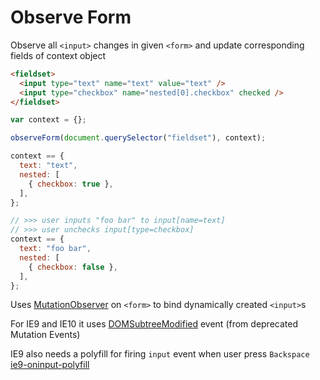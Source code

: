 # Observe Form
Observe all `<input>` changes in given `<form>` and update corresponding fields of context object
```html
<fieldset>
  <input type="text" name="text" value="text" />
  <input type="checkbox" name="nested[0].checkbox" checked />
</fieldset>
```
```js
var context = {};

observeForm(document.querySelector("fieldset"), context);

context == {
  text: "text",
  nested: [
    { checkbox: true },
  ],
};

// >>> user inputs "foo bar" to input[name=text]
// >>> user unchecks input[type=checkbox]
context == {
  text: "foo bar",
  nested: [
    { checkbox: false },
  ],
};
```

Uses [MutationObserver](https://developer.mozilla.org/en/docs/Web/API/MutationObserver) on `<form>` to bind dynamically created `<input>`s

For IE9 and IE10 it uses [DOMSubtreeModified](https://developer.mozilla.org/en-US/docs/Web/Events/DOMSubtreeModified) event
(from deprecated Mutation Events)

IE9 also needs a polyfill for firing `input` event when user press `Backspace` [ie9-oninput-polyfill](https://github.com/buzinas/ie9-oninput-polyfill)